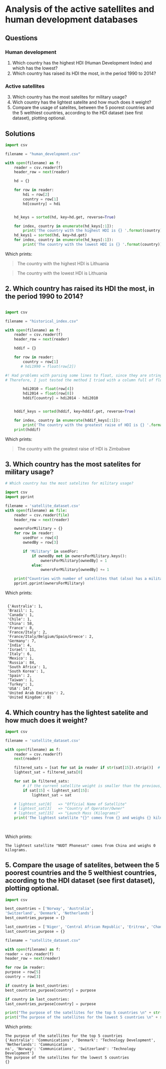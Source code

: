 # Analysis of the active satellites and human development databases

## Questions
### Human development
1. Which country has the highest HDI (Human Development Index) and which has the lowest?
2. Which country has raised its HDI the most, in the period 1990 to 2014?

### Active satellites
3. Which country has the most satelites for military usage?
4. Wich country has the lightest satelite and how much does it weight?
5. Compare the usage of satelites, between the 5 poorest countries and the 5 welthiest countries, according to the HDI dataset (see first dataset), plotting optional.

## Solutions

``` python
import csv

filename = "human_development.csv"

with open(filename) as f:
    reader = csv.reader(f)
    header_row = next(reader)

    hd = {}

    for row in reader:
        hdi = row[2]
        country = row[1]
        hd[country] = hdi


    hd_keys = sorted(hd, key=hd.get, reverse=True)

    for index, country in enumerate(hd_keys[:1]):
        print('The country with the highest HDI is {} '.format(country))
    hd_keys1 = sorted(hd, key=hd.get)
    for index, country in enumerate(hd_keys[:1]):
        print('The country with the lowest HDI is {} '.format(country))


```
Which prints:

> The country with the highest HDI is Lithuania 

> The country with the lowest HDI is Lithuania 


## 2. Which country has raised its HDI the most, in the period 1990 to 2014?

```python

import csv

filename = "historical_index.csv"

with open(filename) as f:
    reader = csv.reader(f)
    header_row = next(reader)

    hddif = {}

    for row in reader:
        country = row[1]
       # hdi1990 = float(row[2])

#! Had problems with parsing some lines to float, since they are string of "..." meaning no data present.
# Therefore, I just tested the method I tried with a column full of floats, which worked.

        hdi2010 = float(row[4])
        hdi2014 = float(row[8])
        hddif[country] = hdi2014 - hdi2010


    hddif_keys = sorted(hddif, key=hddif.get, reverse=True)

    for index, country in enumerate(hddif_keys[:1]):
        print('The country with the greatest raise of HDI is {} '.format(country))
    print(hddif)

```
Which prints:

> The country with the greatest raise of HDI is Zimbabwe 


## 3. Which country has the most satelites for military usage?

```python
# Which country has the most satelites for military usage?

import csv
import pprint

filename = 'satellite_dataset.csv'
with open(filename) as file:
    reader = csv.reader(file)
    header_row = next(reader)

    ownersForMilitary = {}
    for row in reader:
        usedFor = row[4]
        ownedBy = row[3]

        if 'Military' in usedFor:
            if ownedBy not in ownersForMilitary.keys():
                ownersForMilitary[ownedBy] = 1
            else:
                ownersForMilitary[ownedBy] += 1

    print("Countries with number of satellites that (also) has a military purpose")
    pprint.pprint(ownersForMilitary)

```


Which prints:

```Countries with number of satellites that (also) has a military purpose

 {'Australia': 1,
 'Brazil': 1,
 'Canada': 1,
 'Chile': 1,
 'China': 58,
 'France': 8,
 'France/Italy': 2,
 'France/Italy/Belgium/Spain/Greece': 2,
 'Germany': 7,
 'India': 4,
 'Israel': 11,
 'Italy': 6,
 'Mexico': 1,
 'Russia': 84,
 'South Africa': 1,
 'South Korea': 1,
 'Spain': 2,
 'Taiwan': 1,
 'Turkey': 1,
 'USA': 147,
 'United Arab Emirates': 2,
 'United Kingdom': 8}
 ```

## 4. Which country has the lightest satelite and how much does it weight?

``` python
import csv

filename = 'satellite_dataset.csv'

with open(filename) as f:
    reader = csv.reader(f)
    next(reader)

    filtered_sats = [sat for sat in reader if str(sat[15]).strip()]  # filter out invalid weight data (empty strings)
    lightest_sat = filtered_sats[0]

    for sat in filtered_sats:
        # if the current satellite weight is smaller than the previous, set the new one
        if sat[15] < lightest_sat[15]:
            lightest_sat = sat

    # lightest_sat[0]   => "Official Name of Satellite"
    # lightest_sat[3]   => "Country of Operator/Owner"
    # lightest_sat[15]  => "Launch Mass (Kilograms)"
    print('The lightest satellite "{}" comes from {} and weighs {} kilograms.'.format(lightest_sat[0],
                                                                                      lightest_sat[3],
                                                                                      lightest_sat[15]))


```

Which prints:

`The lightest satellite "NUDT Phonesat" comes from China and weighs 0 kilograms.`

## 5. Compare the usage of satelites, between the 5 poorest countries and the 5 welthiest countries, according to the HDI dataset (see first dataset), plotting optional.
``` python
import csv

best_countries = ['Norway', 'Australia',
'Switzerland', 'Denmark', 'Netherlands']
best_countries_purpose = {}

last_countries = ['Niger', 'Central African Republic', 'Eritrea', 'Chad', 'Burundi']
last_countries_purpose = {}

filename = "satellite_dataset.csv"

with open(filename) as f:
reader = csv.reader(f)
header_row = next(reader)

for row in reader:
purpose = row[5]
country = row[3]

if country in best_countries:    
best_countries_purpose[country] = purpose

if country in last_countries:
last_countries_purpose[country] = purpose

print("The purpose of the satellites for the top 5 countries \n" + str(best_countries_purpose))
print("The purpose of the satellites for the lowest 5 countries \n" + str(last_countries_purpose))

```

Which prints:

```
The purpose of the satellites for the top 5 countries
{'Australia': 'Communications', 'Denmark': 'Technology Development', 'Netherlands': 'Communicatio
ns', 'Norway': 'Communications', 'Switzerland': 'Technology Development'}
The purpose of the satellites for the lowest 5 countries
{}
```

